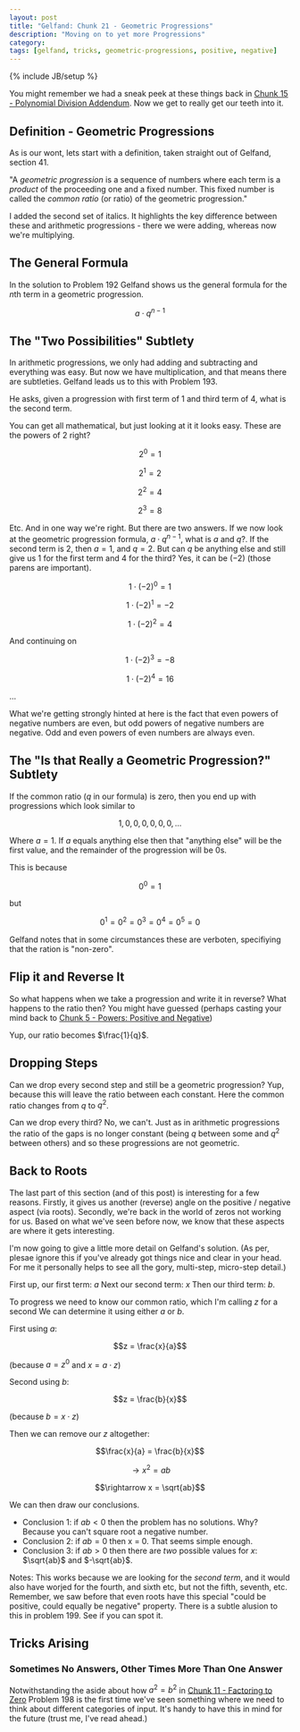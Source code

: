 ```yaml
---
layout: post
title: "Gelfand: Chunk 21 - Geometric Progressions"
description: "Moving on to yet more Progressions"
category: 
tags: [gelfand, tricks, geometric-progressions, positive, negative]
---
```

{% include JB/setup %}

You might remember we had a sneak peek at these things back in [Chunk 15 - Polynomial Division Addendum](https://andrewharmellaw.github.io/2017/02/28/gelfands-algebra-chunk-15-polynomial-division-special-cases).  Now we get to really get our teeth into it.

## Definition - Geometric Progressions
As is our wont, lets start with a definition, taken straight out of Gelfand, section 41.

"A _geometric progression_ is a sequence of numbers where each term is a _product_ of the proceeding one and a fixed number. This fixed number is called the _common ratio_ (or ratio) of the geometric progression."

I added the second set of italics.  It highlights the key difference between these and arithmetic progressions - there we were adding, whereas now we're multiplying.

## The General Formula
In the solution to Problem 192 Gelfand shows us the general formula for the $n$th term in a geometric progression.

$$a \cdot q^{n - 1}$$

## The "Two Possibilities" Subtlety
In arithmetic progressions, we only had adding and subtracting and everything was easy.  But now we have multiplication, and that means there are subtleties.  Gelfand leads us to this with Problem 193.

He asks, given a progression with first term of $1$ and third term of $4$, what is the second term.

You can get all mathematical, but just looking at it it looks easy.  These are the powers of $2$ right? 

$$2^0 = 1$$

$$2^1 = 2$$

$$2^2 = 4$$

$$2^3 = 8$$

Etc.  And in one way we're right.  But there are two answers.  If we now look at the geometric progression formula, $a \cdot q^{n - 1}$, what is $a$ and $q$?.  If the second term is $2$, then $a = 1$, and $q = 2$.  But can $q$ be anything else and still give us $1$ for the first term and $4$ for the third?  Yes, it can be $(-2)$ (those parens are important).

$$1 \cdot (-2)^0 = 1$$

$$1 \cdot (-2)^1 = -2$$

$$1 \cdot (-2)^2 = 4$$

And continuing on

$$1 \cdot (-2)^3 = -8$$

$$1 \cdot (-2)^4 = 16$$

...

What we're getting strongly hinted at here is the fact that even powers of negative numbers are even, but odd powers of negative numbers are negative.  Odd and even powers of even numbers are always even.

## The "Is that Really a Geometric Progression?" Subtlety
If the common ratio ($q$ in our formula) is zero, then you end up with progressions which look similar to

$$1, 0, 0, 0, 0, 0, 0, ...$$

Where $a = 1$.  If $a$ equals anything else then that "anything else" will be the first value, and the remainder of the progression will be $0$s.

This is because

$$0^0 = 1$$

but 

$$0^1 = 0^2 = 0^3 = 0^4 = 0^5 = 0$$

Gelfand notes that in some circumstances these are verboten, specifiying that the ration is "non-zero".

## Flip it and Reverse It
So what happens when we take a progression and write it in reverse?  What happens to the ratio then?  You might have guessed (perhaps casting your mind back to [Chunk 5 - Powers: Positive and Negative](https://andrewharmellaw.github.io/2016/12/10/gelfands-algebra-chunk-5-powers))

Yup, our ratio becomes $\frac{1}{q}$.

## Dropping Steps
Can we drop every second step and still be a geometric progression? Yup, because this will leave the ratio between each constant. Here the common ratio changes from $q$ to $q^2$.

Can we drop every third?  No, we can't.  Just as in arithmetic progressions the ratio of the gaps is no longer constant (being $q$ between some and $q^2$ between others) and so these progressions are not geometric.

## Back to Roots
The last part of this section (and of this post) is interesting for a few reasons.  Firstly, it gives us another (reverse) angle on the positive / negative aspect (via roots).  Secondly, we're back in the world of zeros not working for us.  Based on what we've seen before now, we know that these aspects are where it gets interesting.

I'm now going to give a little more detail on Gelfand's solution.  (As per, plesae ignore this if you've already got things nice and clear in your head.  For me it personally helps to see all the gory, multi-step, micro-step detail.)

First up, our first term: $a$
Next our second term: $x$
Then our third term: $b$.

To progress we need to know our common ratio, which I'm calling $z$ for a second  We can determine it using either $a$ or $b$.

First using $a$:

$$z = \frac{x}{a}$$ 

(because $a = z^0$ and $x = a \cdot z$)

Second using $b$:

$$z = \frac{b}{x}$$

(because $b = x \cdot z$) 

Then we can remove our $z$ altogether:

$$\frac{x}{a} = \frac{b}{x}$$

$$\rightarrow x^2 = ab$$

$$\rightarrow x = \sqrt{ab}$$

We can then draw our conclusions.

 * Conclusion 1: if $ab < 0$ then the problem has no solutions.  Why? Because you can't square root a negative number.
* Conclusion 2: if $ab = 0$ then x = 0.  That seems simple enough.
* Conclusion 3: if $ab > 0$ then there are _two_ possible values for $x$: $\sqrt{ab}$ and $-\sqrt{ab}$.

Notes: This works because we are looking for the _second term_, and it would also have worjed for the fourth, and sixth etc, but not the fifth, seventh, etc.  Remember, we saw before that even roots have this special "could be positive, could equally be negative" property.  There is a subtle alusion to this in problem 199. See if you can spot it.

## Tricks Arising
### Sometimes No Answers, Other Times More Than One Answer
Notwithstanding the aside about how $a^2 = b^2$ in [Chunk 11 - Factoring to Zero](https://andrewharmellaw.github.io/2017/01/20/gelfands-algebra-chunk-11-factoring-to-zero) Problem 198 is the first time we've seen something where we need to think about different categories of input.  It's handy to have this in mind for the future (trust me, I've read ahead.)
